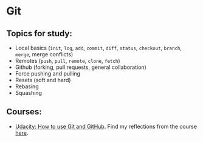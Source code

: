 # Git

## Topics for study:
* Local basics (`init`, `log`, `add`, `commit`, `diff`, `status`, `checkout`, `branch`, `merge`, merge conflicts)
* Remotes (`push`, `pull`, `remote`, `clone`, `fetch`)
* Github (forking, pull requests, general collaboration)
* Force pushing and pulling
* Resets (soft and hard)
* Rebasing
* Squashing

## Courses:
* [Udacity: How to use Git and GitHub](https://eu.udacity.com/course/how-to-use-git-and-github--ud775). Find my 
reflections from the course [here](https://github.com/cortadocodes/git-practice/).
